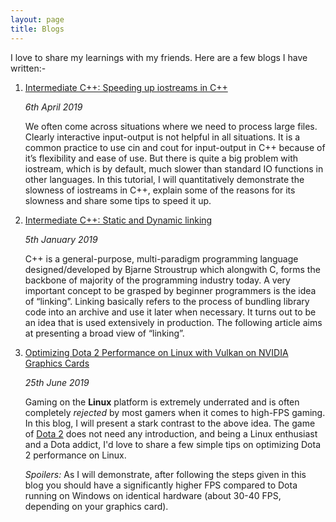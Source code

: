 ```yaml
---
layout: page
title: Blogs
---
```


I love to share my learnings with my friends. Here are a few blogs I have written:-

1. [Intermediate C++: Speeding up iostreams in C++](https://dasayan05.github.io/blog-tut/2019/04/06/speeding-up-iostreams-in-c++.html)
	
	*6th April 2019*

	We often come across situations where we need to process large files. Clearly interactive input-output is not helpful in all situations. It is a common practice to use cin and cout for input-output in C++ because of it’s flexibility and ease of use. But there is quite a big problem with iostream, which is by default, much slower than standard IO functions in other languages. In this tutorial, I will quantitatively demonstrate the slowness of iostreams in C++, explain some of the reasons for its slowness and share some tips to speed it up.

1. [Intermediate C++: Static and Dynamic linking](https://dasayan05.github.io/blog-tut/2019/01/05/linking-in-c++.html)

	*5th January 2019*

	C++ is a general-purpose, multi-paradigm programming language designed/developed by Bjarne Stroustrup which alongwith C, forms the backbone of majority of the programming industry today. A very important concept to be grasped by beginner programmers is the idea of “linking”. Linking basically refers to the process of bundling library code into an archive and use it later when necessary. It turns out to be an idea that is used extensively in production. The following article aims at presenting a broad view of “linking”.

1.	[Optimizing Dota 2 Performance on Linux with Vulkan on NVIDIA Graphics Cards](/_posts/OptimizeDota.md)

	*25th June 2019*

	Gaming on the **Linux** platform is extremely underrated and is often completely *rejected* by most gamers when it comes to high-FPS gaming. In this blog, I will present a stark contrast to the above idea. The game of [Dota 2](https://www.dota2.com/play/) does not need any introduction, and being a Linux enthusiast and a Dota addict, I'd love to share a few simple tips on optimizing Dota 2 performance on Linux.

	*Spoilers:* As I will demonstrate, after following the steps given in this blog you should have a significantly higher FPS compared to Dota running on Windows on identical hardware (about 30-40 FPS, depending on your graphics card).